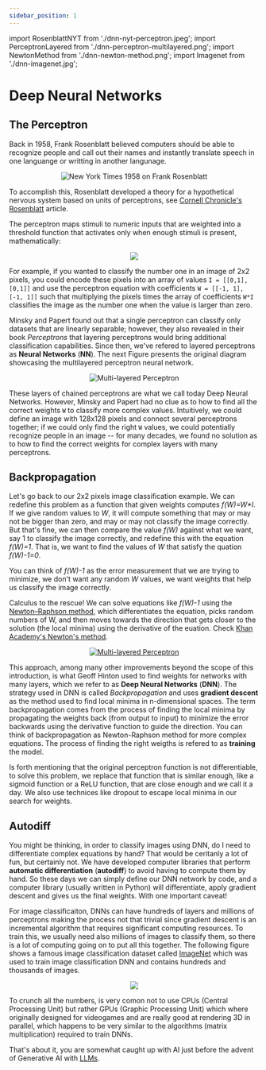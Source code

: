 ```yaml
---
sidebar_position: 1
---
```


import RosenblattNYT from './dnn-nyt-perceptron.jpeg';
import PerceptronLayered from './dnn-perceptron-multilayered.png';
import NewtonMethod from './dnn-newton-method.png';
import Imagenet from './dnn-imagenet.jpg';

# Deep Neural Networks

## The Perceptron

Back in 1958, Frank Rosenblatt believed computers should be able to recognize people and call out their names and instantly translate speech in one languange or writting in another langunage.

<center><img src={RosenblattNYT} alt="New York Times 1958 on Frank Rosenblatt" style={{width: 500}} /></center>

To accomplish this, Rosenblatt developed a theory for a hypothetical nervous system based on units of perceptrons, see [Cornell Chronicle's Rosenblatt](https://news.cornell.edu/stories/2019/09/professors-perceptron-paved-way-ai-60-years-too-soon) article.

The perceptron maps stimuli to numeric inputs that are weighted into a threshold function that activates only when enough stimuli is present, mathematically:

<center><img src="https://latex.codecogs.com/svg.latex?f(x) = \begin{cases} 1 & \sum_{i=1}^m w_i x_i + b > 0\\ 0 & \text{otherwise} \end{cases}" /></center>

For example, if you wanted to classify the number one in an image of 2x2 pixels, you could encode these pixels into an array of values `I = [[0,1], [0,1]]` and use the perceptron equation with coefficients `W = [[-1, 1], [-1, 1]]` such that multiplying the pixels times the array of coefficients `W*I` classifies the image as the number one when the value is larger than zero.

Minsky and Papert found out that a single perceptron can classify only datasets that are linearly separable; however, they also revealed in their book _Perceptrons_ that layering perceptrons would bring additional classification capabilities. Since then, we've refered to layered perceptrons as **Neural Networks** (**NN**). The next Figure presents the original diagram showcasing the multilayered perceptron neural network.

<center><img src={PerceptronLayered} alt="Multi-layered Perceptron" style={{width: 500}} /></center>

These layers of chained perceptrons are what we call today Deep Neural Networks. However, Minsky and Papert had no clue as to how to find all the correct weights `W` to classify more complex values. Intuitively, we could define an image with 128x128 pixels and connect several perceptrons together; if we could only find the right `W` values, we could potentially recognize people in an image -- for many decades, we found no solution as to how to find the correct weights for complex layers with many perceptrons.

## Backpropagation

Let's go back to our 2x2 pixels image classification example. We can redefine this problem as a function that given weights computes *f(W)=W\*I*. If we give random values to *W*, it will compute something that may or may not be bigger than zero, and may or may not classify the image correctly. But that's fine, we can then compare the value *f(W)* against what we want, say 1 to classify the image correctly, and redefine this with the equation *f(W)=1*. That is, we want to find the values of *W* that satisfy the quation *f(W)-1=0*.

You can think of *f(W)-1* as the error measurement that we are trying to minimize, we don't want any random *W* values, we want weights that help us classify the image correctly.

Calculus to the rescue! We can solve equations like *f(W)-1* using the [Newton–Raphson method](https://en.wikipedia.org/wiki/Newton%27s_method), which differentiates the equation, picks random numbers of W, and then moves towards the direction that gets closer to the solution (the local minima) using the derivative of the euation. Check [Khan Academy's Newton's method](https://www.khanacademy.org/math/ap-calculus-ab/ab-differentiation-1-new/ab-2-1/v/newton-leibniz-and-usain-bolt).

<center><a href="https://towardsdatascience.com/newton-raphson-explained-and-visualised-23f63da21bd5"><img src={NewtonMethod} alt="Multi-layered Perceptron" style={{width: 500}} /></a></center>

This approach, among many other improvements beyond the scope of this introduction, is what Geoff Hinton used to find weights for networks with many layers, which we refer to as **Deep Neural Networks** (**DNN**). The strategy used in DNN is called *Backpropagation* and uses **gradient descent** as the method used to find local minima in n-dimensional spaces. The term backpropagation comes from the process of finding the local minima by propagating the weights back (from output to input) to minimize the error backwards using the derivative function to guide the direction. You can think of backpropagation as Newton-Raphson method for more complex equations. The process of finding the right weigths is refered to as **training** the model.

Is forth mentioning that the original perceptron function is not differentiable, to solve this problem, we replace that function that is similar enough, like a sigmoid function or a ReLU function, that are close enough and we call it a day. We also use technices like dropout to escape local minima in our search for weights.

## Autodiff

You might be thinking, in order to classify images using DNN, do I need to differentiate complex equations by hand? That would be ceritanly a lot of fun, but certainly not. We have developed computer libraries that perform **automatic differentiation** (**autodiff**) to avoid having to compute them by hand. So these days we can simply define our DNN network by code, and a computer library (usually written in Python) will differentiate, apply gradient descent and gives us the final weights. With one important caveat!

For image classificaiton, DNNs can have hundreds of layers and millions of perceptrons making the process not that trivial since gradient descent is an incremental algorithm that requires significant computing resources. To train this, we usually need also millions of images to classify them, so there is a lot of computing going on to put all this together. The following figure shows a famous image classification dataset called [ImageNet](https://www.image-net.org/) which was used to train image classification DNN and contains hundreds and thousands of images.

<center><a href="https://paperswithcode.com/dataset/imagenet"><img src={Imagenet} style={{width: 400}} /></a></center>

To crunch all the numbers, is very comon not to use CPUs (Central Processing Unit) but rather GPUs (Graphic Processing Unit) which where originally designed for videogames and are really good at rendering 3D in parallel, which happens to be very similar to the algorithms (matrix multiplication) required to train DNNs.

That's about it, you are somewhat caught up with AI just before the advent of Generative AI with [LLMs](llm.md).
